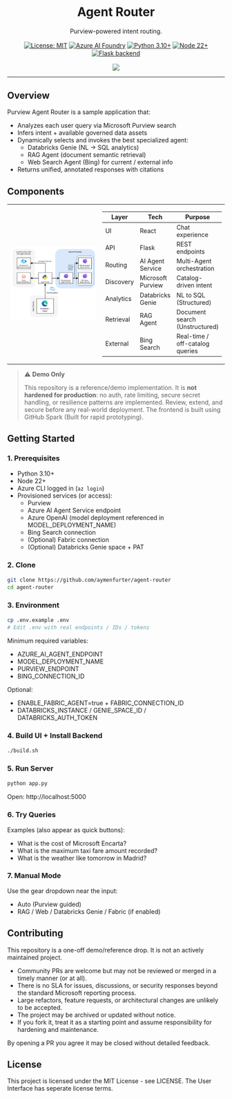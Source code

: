 
<p align="center">
  <h1 align="center">Agent Router</h1>
</p>
<p align="center">Purview-powered intent routing.</p>
<p align="center">
  <!-- Replace LICENSE badge if different -->
  <a href="LICENSE"><img alt="License: MIT" src="https://img.shields.io/badge/License-MIT-green.svg" style="height:27px;vertical-align:middle;"/></a>
  <!-- Azure AI Foundry feature flag badge -->
  <a href="#"><img alt="Azure AI Foundry" src="https://img.shields.io/badge/Azure-AI%20Foundry-0078D4?logo=microsoftazure&logoColor=white" style="height:27px;vertical-align:middle;"/></a>
  <a href="#"><img alt="Python 3.10+" src="https://img.shields.io/badge/Python-3.10%2B-3776AB?logo=python&logoColor=white" style="height:27px;vertical-align:middle;"/></a>
  <a href="#"><img alt="Node 22+" src="https://img.shields.io/badge/Node-18%2B-339933?logo=node.js&logoColor=white" style="height:27px;vertical-align:middle;"/></a>
  <a href="#"><img alt="Flask backend" src="https://img.shields.io/badge/Flask-backend-000000?logo=flask&logoColor=white" style="height:27px;vertical-align:middle;"/></a>
</p>
 
<p align="center"><img  align="center" src="assets/demo.gif" width="850">
</p>


---

## Overview

Purview Agent Router is a sample application that:
- Analyzes each user query via Microsoft Purview search
- Infers intent + available governed data assets
- Dynamically selects and invokes the best specialized agent:
  - Databricks Genie (NL → SQL analytics)
  - RAG Agent (document semantic retrieval)
  - Web Search Agent (Bing) for current / external info
- Returns unified, annotated responses with citations

## Components



<table>
<tr>
<td width="600">
<img src="assets/architecture.png" alt="Architecture Diagram" width="500"/>
</td>
<td>

| Layer | Tech | Purpose |
|-------|------|---------|
| UI | React | Chat experience |
| API | Flask | REST endpoints |
| Routing | AI Agent Service | Multi-Agent orchestration |
| Discovery | Microsoft Purview | Catalog-driven intent |
| Analytics | Databricks Genie | NL to SQL (Structured) |
| Retrieval | RAG Agent | Document search (Unstructured) |
| External | Bing Search | Real-time / off-catalog queries |
</td>
</tr>
</table>

> ⚠️ **Demo Only**
> 
> This repository is a reference/demo implementation. It is **not hardened for production**: no auth, rate limiting, secure secret handling, or resilience patterns are implemented. Review, extend, and secure before any real-world deployment. The frontend is built using GitHub Spark (Built for rapid prototyping).

## Getting Started

### 1. Prerequisites

- Python 3.10+
- Node 22+
- Azure CLI logged in (`az login`)
- Provisioned services (or access):
  - Purview
  - Azure AI Agent Service endpoint
  - Azure OpenAI (model deployment referenced in MODEL_DEPLOYMENT_NAME)
  - Bing Search connection
  - (Optional) Fabric connection
  - (Optional) Databricks Genie space + PAT

### 2. Clone

```bash
git clone https://github.com/aymenfurter/agent-router
cd agent-router
```

### 3. Environment

```bash
cp .env.example .env
# Edit .env with real endpoints / IDs / tokens
```

Minimum required variables:
- AZURE_AI_AGENT_ENDPOINT
- MODEL_DEPLOYMENT_NAME
- PURVIEW_ENDPOINT
- BING_CONNECTION_ID

Optional:
- ENABLE_FABRIC_AGENT=true + FABRIC_CONNECTION_ID
- DATABRICKS_INSTANCE / GENIE_SPACE_ID / DATABRICKS_AUTH_TOKEN

### 4. Build UI + Install Backend

```bash
./build.sh
```

### 5. Run Server

```bash
python app.py
```

Open: http://localhost:5000

### 6. Try Queries

Examples (also appear as quick buttons):
- What is the cost of Microsoft Encarta?
- What is the maximum taxi fare amount recorded?
- What is the weather like tomorrow in Madrid?

### 7. Manual Mode

Use the gear dropdown near the input:
- Auto (Purview guided)
- RAG / Web / Databricks Genie / Fabric (if enabled)

## Contributing

This repository is a one-off demo/reference drop. It is not an actively maintained project.
- Community PRs are welcome but may not be reviewed or merged in a timely manner (or at all).
- There is no SLA for issues, discussions, or security responses beyond the standard Microsoft reporting process.
- Large refactors, feature requests, or architectural changes are unlikely to be accepted.
- The project may be archived or updated without notice.
- If you fork it, treat it as a starting point and assume responsibility for hardening and maintenance.

By opening a PR you agree it may be closed without detailed feedback.

## License

This project is licensed under the MIT License - see LICENSE. The User Interface has seperate license terms. 

